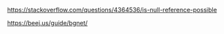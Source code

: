 https://stackoverflow.com/questions/4364536/is-null-reference-possible

https://beej.us/guide/bgnet/